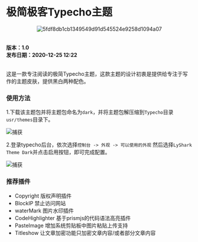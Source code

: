 # 极简极客Typecho主题

<div align=center>
  
![5fdf8db1cb1349549d91d545524e9258d1094a07](https://user-images.githubusercontent.com/52789403/180153733-41c57ac7-d099-42aa-bc27-dbdd126eb883.jpg)

</div>

<br>
<b>版本：1.0</b>
<br>
<b>发布日期：2020-12-25 12:22</b>
<br><br>

这是一款专注阅读的极简Typecho主题，这款主题的设计初衷是提供给专注于写作的主题皮肤，提供黑白两种配色。

### 使用方法

1.下载该主题包并将主题包命名为`dark`，并将主题包解压缩到`Typecho`目录`usr/themes`目录下。

![捕获](https://user-images.githubusercontent.com/52789403/180160515-ef833554-2c8b-46ed-b67d-4b8df08a5448.PNG)

2.登录typecho后台，依次选择`控制台 -> 外观 -> 可以使用的外观` 然后选择`LyShark Theme Dark`并点击启用按钮，即可完成配置。

![捕获](https://user-images.githubusercontent.com/52789403/180159545-430537a4-a346-4e9a-bf3b-f43f94821c7d.PNG)

### 推荐插件

- Copyright	版权声明插件
- BlockIP	禁止访问网站
- waterMark	图片水印插件
- CodeHighlighter	基于prismjs的代码语法高亮插件
- PasteImage 增加系统剪贴板中图片粘贴上传支持
- Titleshow 让文章加密功能只加密文章内容/或者部分文章内容
